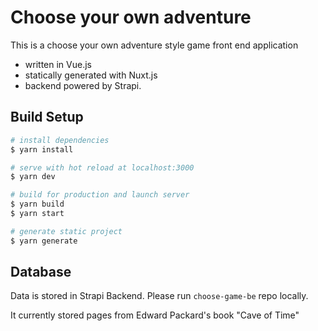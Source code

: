 # Choose your own adventure
This is a choose your own adventure style game front end application
- written in Vue.js
- statically generated with Nuxt.js
- backend powered by Strapi.

## Build Setup

```bash
# install dependencies
$ yarn install

# serve with hot reload at localhost:3000
$ yarn dev

# build for production and launch server
$ yarn build
$ yarn start

# generate static project
$ yarn generate
```

## Database

Data is stored in Strapi Backend.
Please run `choose-game-be` repo locally.

It currently stored pages from Edward Packard's book "Cave of Time"